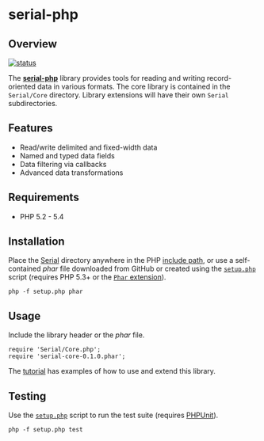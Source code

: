 serial-php
==========

Overview
--------
[![status][1]][2]

The [**serial-php**][3] library provides tools for reading and writing
record-oriented data in various formats. The core library is contained in the
`Serial/Core` directory. Library extensions will have their own `Serial`
subdirectories.


Features
--------
* Read/write delimited and fixed-width data
* Named and typed data fields
* Data filtering via callbacks
* Advanced data transformations


Requirements
------------
* PHP 5.2 - 5.4


Installation
------------
Place the [Serial][6] directory anywhere in the PHP [include path][7], or use
a self-contained *phar* file downloaded from GitHub or created using the
[`setup.php`][8] script (requires PHP 5.3+ or the [`Phar` extension][4]).

    php -f setup.php phar


Usage
-----

Include the library header or the *phar* file. 
  
    require 'Serial/Core.php';
    require 'serial-core-0.1.0.phar';    


The [tutorial][9] has examples of how to use and extend this library.


Testing
-------

Use the [`setup.php`][8] script to run the test suite (requires [PHPUnit][5]). 

    php -f setup.php test



<!-- REFERENCES -->
[1]: https://travis-ci.org/mdklatt/serial-php.png?branch=master "Travis build status"
[2]: https://travis-ci.org/mdklatt/serial-php "Travis-CI"
[3]: http://github.com/mdklatt/serial-php "GitHub/serial-php"
[4]: http://pecl.php.net/package/phar "Phar extension"
[5]: http://pear.phpunit.de "PHPUnit PEAR package"
[6]: http://github.com/mdklatt/serial-php/tree/master/Serial "Serial tree"
[7]: http://www.php.net/manual/en/ini.core.php#ini.include-path  "PHP include path"
[8]: https://github.com/mdklatt/serial-php/blob/master/setup.php "setup.php"
[9]: http://github.com/mdklatt/serial-php/blob/master/doc/tutorial.md "tutorial.md"
